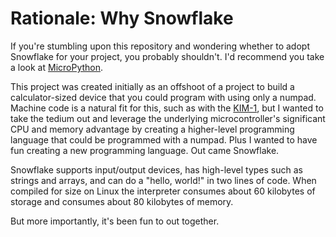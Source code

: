 # Rationale: Why Snowflake

If you're stumbling upon this repository and wondering whether to adopt
Snowflake for your project, you probably shouldn't. I'd recommend you take
a look at [MicroPython][1].

This project was created initially as an offshoot of a project to build
a calculator-sized device that you could program with using only a numpad.
Machine code is a natural fit for this, such as with the [KIM-1][2], but I
wanted to take the tedium out and leverage the underlying microcontroller's
significant CPU and memory advantage by creating a higher-level programming
language that could be programmed with a numpad. Plus I wanted to have fun
creating a new programming language. Out came Snowflake.

Snowflake supports input/output devices, has high-level types such as strings
and arrays, and can do a "hello, world!" in two lines of code. When compiled
for size on Linux the interpreter consumes about 60 kilobytes of storage and 
consumes about 80 kilobytes of memory.

But more importantly, it's been fun to out together.

[1]: https://micropython.org/
[2]: https://en.wikipedia.org/wiki/KIM-1
